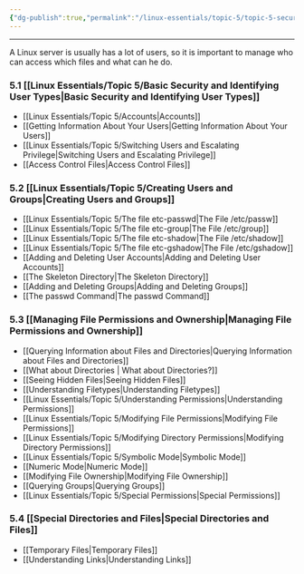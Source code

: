 ```yaml
---
{"dg-publish":true,"permalink":"/linux-essentials/topic-5/topic-5-security-and-file-permissions/","pinned":"true","noteIcon":"1"}
---
```


---
A Linux server is usually has a lot of users, so it is important to manage who can access which files and what can he do.

### 5.1 [[Linux Essentials/Topic 5/Basic Security and Identifying User Types\|Basic Security and Identifying User Types]]
- [[Linux Essentials/Topic 5/Accounts\|Accounts]]
- [[Getting Information About Your Users\|Getting Information About Your Users]]
- [[Linux Essentials/Topic 5/Switching Users and Escalating Privilege\|Switching Users and Escalating Privilege]]
- [[Access Control Files\|Access Control Files]]
### 5.2 [[Linux Essentials/Topic 5/Creating Users and Groups\|Creating Users and Groups]]
- [[Linux Essentials/Topic 5/The file etc-passwd\|The File /etc/passw]]
- [[Linux Essentials/Topic 5/The file etc-group\|The File /etc/group]]
- [[Linux Essentials/Topic 5/The file etc-shadow\|The File /etc/shadow]]
- [[Linux Essentials/Topic 5/The file etc-gshadow\|The File /etc/gshadow]]
- [[Adding and Deleting User Accounts\|Adding and Deleting User Accounts]]
- [[The Skeleton Directory\|The Skeleton Directory]]
- [[Adding and Deleting Groups\|Adding and Deleting Groups]]
- [[The passwd Command\|The passwd Command]]
### 5.3 [[Managing File Permissions and Ownership\|Managing File Permissions and Ownership]]
- [[Querying Information about Files and Directories\|Querying Information about Files and Directories]]
- [[What about Directories \| What about Directories?]]
- [[Seeing Hidden Files\|Seeing Hidden Files]]
- [[Understanding Filetypes\|Understanding Filetypes]]
- [[Linux Essentials/Topic 5/Understanding Permissions\|Understanding Permissions]]
- [[Linux Essentials/Topic 5/Modifying File Permissions\|Modifying File Permissions]]
- [[Linux Essentials/Topic 5/Modifying Directory Permissions\|Modifying Directory Permissions]]
- [[Linux Essentials/Topic 5/Symbolic Mode\|Symbolic Mode]]
- [[Numeric Mode\|Numeric Mode]]
- [[Modifying File Ownership\|Modifying File Ownership]]
- [[Querying Groups\|Querying Groups]]
- [[Linux Essentials/Topic 5/Special Permissions\|Special Permissions]]
### 5.4 [[Special Directories and Files\|Special Directories and Files]]
- [[Temporary Files\|Temporary Files]]
- [[Understanding Links\|Understanding Links]]

